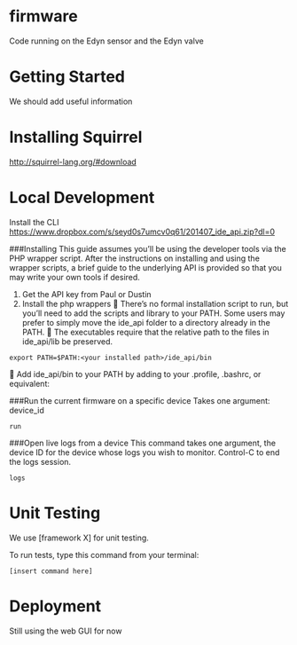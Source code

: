 # firmware
Code running on the Edyn sensor and the Edyn valve

Getting Started
===============

We should add useful information

Installing Squirrel
===================
http://squirrel-lang.org/#download

Local Development
=================
Install the CLI
https://www.dropbox.com/s/seyd0s7umcv0q61/201407_ide_api.zip?dl=0

###Installing
This guide assumes you’ll be using the developer tools via the PHP wrapper script. After the instructions on installing and using the wrapper scripts, a brief guide to the underlying API is provided so that you may write your own tools if desired.
1. Get the API key from Paul or Dustin
2. Install the php wrappers
 There’s no formal installation script to run, but you’ll need to add the scripts and library to your PATH. Some users may prefer to simply move the ide_api folder to a directory already in the PATH.
 The executables require that the relative path to the files in ide_api/lib be preserved.
```
export PATH=$PATH:<your installed path>/ide_api/bin
```
 Add ide_api/bin to your PATH by adding to your .profile, .bashrc, or equivalent:

###Run the current firmware on a specific device
Takes one argument: device_id
```
run
```

###Open live logs from a device
This command takes one argument, the device ID for the device whose logs you wish to monitor. Control-C to end the logs session.
```
logs
```

Unit Testing
============
We use [framework X] for unit testing.

To run tests, type this command from your terminal:
```
[insert command here]
```

Deployment
==========
Still using the web GUI for now

